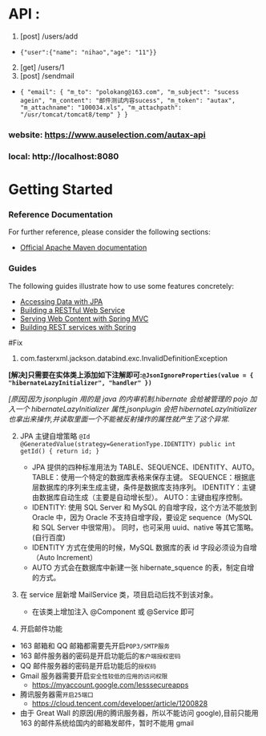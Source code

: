 # API :

1.  [post] /users/add

- `{"user":{"name": "nihao","age": "11"}}`

2.  [get] /users/1
3.  [post] /sendmail

- `{ "email": { "m_to": "polokang@163.com", "m_subject": "sucess agein", "m_content": "邮件测试内容sucess", "m_token": "autax", "m_attachname": "100034.xls", "m_attachpath": "/usr/tomcat/tomcat8/temp" } }`

### website: https://www.auselection.com/autax-api

### local: http://localhost:8080

# Getting Started

### Reference Documentation

For further reference, please consider the following sections:

- [Official Apache Maven documentation](https://maven.apache.org/guides/index.html)

### Guides

The following guides illustrate how to use some features concretely:

- [Accessing Data with JPA](https://spring.io/guides/gs/accessing-data-jpa/)
- [Building a RESTful Web Service](https://spring.io/guides/gs/rest-service/)
- [Serving Web Content with Spring MVC](https://spring.io/guides/gs/serving-web-content/)
- [Building REST services with Spring](https://spring.io/guides/tutorials/bookmarks/)

#Fix

1.  com.fasterxml.jackson.databind.exc.InvalidDefinitionException

**[解决]只需要在实体类上添加如下注解即可:`@JsonIgnoreProperties(value = { "hibernateLazyInitializer", "handler" })`**

_[原因]因为 jsonplugin 用的是 java 的内审机制.hibernate 会给被管理的 pojo 加入一个 hibernateLazyInitializer 属性,jsonplugin 会把 hibernateLazyInitializer 也拿出来操作,并读取里面一个不能被反射操作的属性就产生了这个异常._

2. JPA 主键自增策略
   `@Id @GeneratedValue(strategy=GenerationType.IDENTITY) public int getId() { return id; }`

   - JPA 提供的四种标准用法为 TABLE、SEQUENCE、IDENTITY、AUTO。
     TABLE：使用一个特定的数据库表格来保存主键。
     SEQUENCE：根据底层数据库的序列来生成主键，条件是数据库支持序列。
     IDENTITY：主键由数据库自动生成（主要是自动增长型）。
     AUTO：主键由程序控制。
   - IDENTITY:
     使用 SQL Server 和 MySQL 的自增字段，这个方法不能放到 Oracle 中，因为 Oracle 不支持自增字段，要设定 sequence（MySQL 和 SQL Server 中很常用）。
     同时，也可采用 uuid、native 等其它策略。(自行百度)
   - IDENTITY 方式在使用的时候，MySQL 数据库的表 id 字段必须设为自增（Auto Increment）
   - AUTO 方式会在数据库中新建一张 hibernate_squence 的表，制定自增的方式。

3. 在 service 层新增 MailService 类，项目启动后找不到该对象。

   - 在该类上增加注入 @Component 或 @Service 即可

4. 开启邮件功能

- 163 邮箱和 QQ 邮箱都需要先开启`POP3/SMTP服务`
- 163 邮件服务器的密码是开启功能后的`客户端授权密码`
- QQ 邮件服务器的密码是开启功能后的`授权码`
- Gmail 服务器需要开启`安全性较低的应用的访问权限`
  - https://myaccount.google.com/lesssecureapps
- 腾讯服务器需`开启25端口`
  - https://cloud.tencent.com/developer/article/1200828
- 由于 Great Wall 的原因(用的腾讯服务器，所以不能访问 google),目前只能用 163 的邮件系统给国内的邮箱发邮件，暂时不能用 gmail
